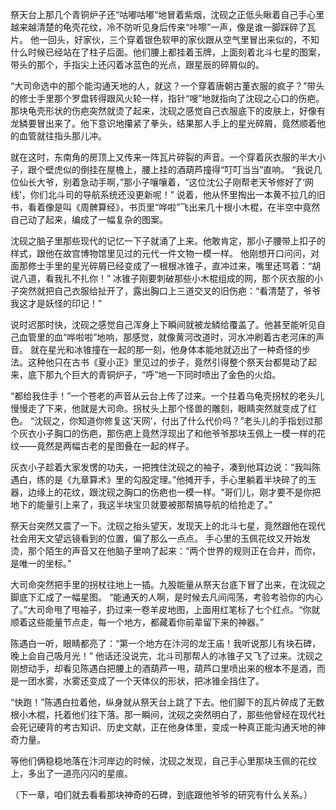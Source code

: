 祭天台上那几个青铜炉子还“咕嘟咕嘟”地冒着紫烟，沈砚之正低头瞅着自己手心里越来越清楚的龟壳花纹，冷不防听见身后传来“咔嚓”一声，像是谁一脚踩碎了瓦片。
他一回头，好家伙，三个穿着银色软甲的家伙跟从空气里冒出来似的，不知什么时候已经站在了柱子后面。他们腰上都挂着玉牌，上面刻着北斗七星的图案，带头的那个，手指尖上还闪着冰蓝色的光点，跟星辰的碎屑似的。

“大司命选中的那个能沟通天地的人，就这？一个穿着唐朝古董衣服的疯子？”带头的修士手里那个罗盘转得跟风火轮一样，指针“嗖”地就指向了沈砚之心口的伤疤。
那块龟壳形状的伤疤突然就烫了起来，沈砚之感觉自己衣服底下的皮肤上，好像有龙鳞要冒出来了。他下意识地攥紧了拳头，结果那人手上的星光碎屑，竟然顺着他的血管就往指头那儿冲。

就在这时，东南角的房顶上又传来一阵瓦片碎裂的声音。一个穿着灰衣服的半大小子，跟个壁虎似的倒挂在屋檐上，腰上挂的酒葫芦撞得“叮叮当当”直响。
“我说几位仙长大爷，别着急动手啊，”那小子嚷嚷着，“这位沈公子刚帮老天爷修好了‘网线’，你们北斗司的导航系统还没更新呢！”
说着，他从怀里掏出一本黄不拉几的旧书，看着像是叫《周髀算经》，书页里“哗啦”飞出来几十根小木棍，在半空中竟然自己动了起来，编成了一幅复杂的图案。

沈砚之脑子里那些现代的记忆一下子就涌了上来。他敢肯定，那小子腰带上扣子的样式，跟他在故宫博物馆里见过的元代一件文物一模一样。
他刚想开口问问，对面那修士手里的星光碎屑已经变成了一根根冰锥子，直冲过来，嘴里还骂着：“胡说八道，看我扎不扎你！”
冰锥子刚要刺破那些小木棍组成的网，那个灰衣服的小子突然就把自己衣服给扯开了，露出胸口上三道交叉的旧伤疤：“看清楚了，爷爷我这才是妖怪的印记！”

说时迟那时快，沈砚之感觉自己浑身上下瞬间就被龙鳞给覆盖了。他甚至能听见自己血管里的血“哗啦啦”地响，那感觉，就像黄河改道时，河水冲刷着古老河床的声音。
就在星光和冰锥撞在一起的那一刻，他身体本能地就迈出了一种奇怪的步法。这种他只在古书《夏小正》里见过的步子，竟然引得整个祭天台都晃动了起来，底下那九个巨大的青铜炉子，“呼”地一下同时喷出了金色的火焰。

“都给我住手！”一个苍老的声音从云台上传了过来。一个拄着乌龟壳拐杖的老头儿慢慢走了下来，他就是大司命。拐杖头上那个怪兽的雕刻，眼睛突然就变成了红色。
“沈砚之，你知道你修复这‘天网’，付出了什么代价吗？”老头儿的手指划过那个灰衣小子胸口的伤疤，那伤疤上竟然浮现出了和他爷爷那块玉佩上一模一样的花纹——竟然是两幅古老的星图叠在一起的样子。

灰衣小子趁着大家发愣的功夫，一把拽住沈砚之的袖子，凑到他耳边说：“我叫陈遇白，练的是《九章算术》里的勾股定理。”他摊开手，手心里躺着半块碎了的玉器，边缘上的花纹，跟沈砚之胸口的伤疤也一模一样。“哥们儿，刚才要不是你把地下的能量引上来了，我这半块宝贝就要被那帮搞导航的给抢走了。”

祭天台突然又震了一下。沈砚之抬头望天，发现天上的北斗七星，竟然跟他在现代社会用天文望远镜看到的位置，偏了那么一点点。
手心里的玉佩花纹又开始发烫，那个陌生的声音又在他脑子里响了起来：“两个世界的规则正在合并，而你，是唯一的坐标。”

大司命突然把手里的拐杖往地上一插。九股能量从祭天台底下冒了出来，在沈砚之脚底下汇成了一幅星图。
“能通天的人啊，是时候去凡间闯荡，考验考验你的内心了。”大司命甩了甩袖子，扔过来一卷羊皮地图，上面用红笔标了七个红点。“你就顺着这些能量节点走，每一个地方，都藏着你前辈留下来的神器。”

陈遇白一听，眼睛都亮了：“第一个地方在汴河的龙王庙！我听说那儿有块石碑，晚上会自己吸月光！”
他话还没说完，北斗司那帮人的冰锥子又飞了过来。沈砚之刚想动手，却看见陈遇白把腰上的酒葫芦一甩，葫芦口里喷出来的根本不是酒，而是一团水雾，水雾还变成了一个天体仪的形状，把冰锥全挡住了。

“快跑！”陈遇白拉着他，纵身就从祭天台上跳了下去。他们脚下的瓦片碎成了无数根小木棍，托着他们往下落。那一瞬间，沈砚之突然明白了，那些他曾经在现代社会死记硬背的考古知识、历史文献，正在他身体里，变成一种真正能沟通天地的神奇力量。

等他们俩稳稳地落在汴河岸边的时候，沈砚之发现，自己手心里那块玉佩的花纹上，多出了一道亮闪闪的星痕。

（下一章，咱们就去看看那块神奇的石碑，到底跟他爷爷的研究有什么关系。）
